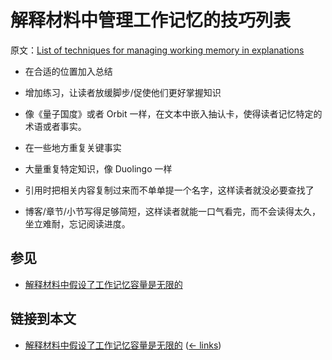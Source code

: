 # 解释材料中管理工作记忆的技巧列表

原文：[List of techniques for managing working memory in explanations](https://wiki.issarice.com/wiki/List_of_techniques_for_managing_working_memory_in_explanations)

* 在合适的位置加入总结

* 增加练习，让读者放缓脚步/促使他们更好掌握知识

* 像《量子国度》或者 Orbit 一样，在文本中嵌入抽认卡，使得读者记忆特定的术语或者事实。

* 在一些地方重复关键事实

* 大量重复特定知识，像 Duolingo 一样

* 引用时把相关内容复制过来而不单单提一个名字，这样读者就没必要查找了

* 博客/章节/小节写得足够简短，这样读者就能一口气看完，而不会读得太久，坐立难耐，忘记阅读进度。

## 参见

* [解释材料中假设了工作记忆容量是无限的](https://wiki.issarice.com/wiki/Unbounded_working_memory_assumption_in_explanations)

## 链接到本文

* [解释材料中假设了工作记忆容量是无限的](https://wiki.issarice.com/wiki/Unbounded_working_memory_assumption_in_explanations) ‎ ([← links](https://wiki.issarice.com/index.php?title=Special:WhatLinksHere&target=Unbounded+working+memory+assumption+in+explanations))
